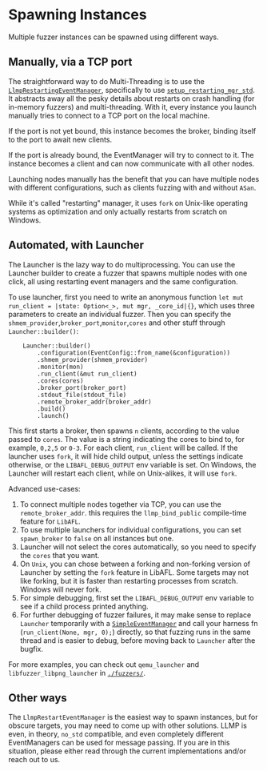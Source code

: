 # Spawning Instances

Multiple fuzzer instances can be spawned using different ways.

## Manually, via a TCP port

The straightforward way to do Multi-Threading is to use the [`LlmpRestartingEventManager`](https://docs.rs/libafl/latest/libafl/events/llmp/restarting/struct.LlmpRestartingEventManager.html), specifically to use [`setup_restarting_mgr_std`](https://docs.rs/libafl/latest/libafl/events/llmp/restarting/fn.setup_restarting_mgr_std.html).
It abstracts away all the pesky details about restarts on crash handling (for in-memory fuzzers) and multi-threading.
With it, every instance you launch manually tries to connect to a TCP port on the local machine.

If the port is not yet bound, this instance becomes the broker, binding itself to the port to await new clients.

If the port is already bound, the EventManager will try to connect to it.
The instance becomes a client and can now communicate with all other nodes.

Launching nodes manually has the benefit that you can have multiple nodes with different configurations, such as clients fuzzing with and without `ASan`.

While it's called "restarting" manager, it uses `fork` on Unix-like operating systems as optimization and only actually restarts from scratch on Windows.


## Automated, with Launcher

The Launcher is the lazy way to do multiprocessing.
You can use the Launcher builder to create a fuzzer that spawns multiple nodes with one click, all using restarting event managers and the same configuration.

To use launcher, first you need to write an anonymous function `let mut run_client = |state: Option<_>, mut mgr, _core_id|{}`, which uses three parameters to create an individual fuzzer. Then you can specify the `shmem_provider`,`broker_port`,`monitor`,`cores` and other stuff through `Launcher::builder()`:

```rust,ignore
    Launcher::builder()
        .configuration(EventConfig::from_name(&configuration))
        .shmem_provider(shmem_provider)
        .monitor(mon)
        .run_client(&mut run_client)
        .cores(cores)
        .broker_port(broker_port)
        .stdout_file(stdout_file)
        .remote_broker_addr(broker_addr)
        .build()
        .launch()
```

This first starts a broker, then spawns `n` clients, according to the value passed to `cores`.
The value is a string indicating the cores to bind to, for example, `0,2,5` or `0-3`.
For each client, `run_client` will be called.
If the launcher uses `fork`, it will hide child output, unless the settings indicate otherwise, or the `LIBAFL_DEBUG_OUTPUT` env variable is set.
On Windows, the Launcher will restart each client, while on Unix-alikes, it will use `fork`.

Advanced use-cases:

1. To connect multiple nodes together via TCP, you can use the `remote_broker_addr`. this requires the `llmp_bind_public` compile-time feature for `LibAFL`.
2. To use multiple launchers for individual configurations, you can set `spawn_broker` to `false` on all instances but one.
3. Launcher will not select the cores automatically, so you need to specify the `cores` that you want.
4. On `Unix`, you can chose between a forking and non-forking version of Launcher by setting the `fork` feature in LibAFL. Some targets may not like forking, but it is faster than restarting processes from scratch. Windows will never fork.
5. For simple debugging, first set the `LIBAFL_DEBUG_OUTPUT` env variable to see if a child process printed anything.
6. For further debugging of fuzzer failures, it may make sense to replace `Launcher` temporarily with a [`SimpleEventManager`](https://docs.rs/libafl/latest/libafl/events/simple/struct.SimpleEventManager.html#method.new) and call your harness fn (`run_client(None, mgr, 0);`) directly, so that fuzzing runs in the same thread and is easier to debug, before moving back to `Launcher` after the bugfix.

For more examples, you can check out `qemu_launcher` and `libfuzzer_libpng_launcher` in [`./fuzzers/`](https://github.com/AFLplusplus/LibAFL/tree/main/fuzzers).

## Other ways

The `LlmpRestartEventManager` is the easiest way to spawn instances, but for obscure targets, you may need to come up with other solutions.
LLMP is even, in theory, `no_std` compatible, and even completely different EventManagers can be used for message passing.
If you are in this situation, please either read through the current implementations and/or reach out to us.
